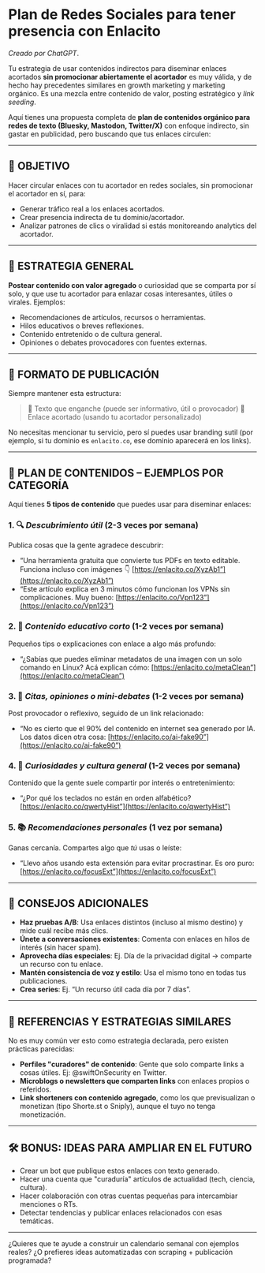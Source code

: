 # Plan de Redes Sociales para tener presencia con Enlacito

_Creado por ChatGPT_.

Tu estrategia de usar contenidos indirectos para diseminar enlaces acortados **sin promocionar abiertamente el acortador** es muy válida, y de hecho hay precedentes similares en growth marketing y marketing orgánico. Es una mezcla entre contenido de valor, posting estratégico y *link seeding*.

Aquí tienes una propuesta completa de **plan de contenidos orgánico para redes de texto (Bluesky, Mastodon, Twitter/X)** con enfoque indirecto, sin gastar en publicidad, pero buscando que tus enlaces circulen:

---

## 🎯 OBJETIVO

Hacer circular enlaces con tu acortador en redes sociales, sin promocionar el acortador en sí, para:

* Generar tráfico real a los enlaces acortados.
* Crear presencia indirecta de tu dominio/acortador.
* Analizar patrones de clics o viralidad si estás monitoreando analytics del acortador.

---

## 🧩 ESTRATEGIA GENERAL

**Postear contenido con valor agregado** o curiosidad que se comparta por sí solo, y que use tu acortador para enlazar cosas interesantes, útiles o virales. Ejemplos:

* Recomendaciones de artículos, recursos o herramientas.
* Hilos educativos o breves reflexiones.
* Contenido entretenido o de cultura general.
* Opiniones o debates provocadores con fuentes externas.

---

## 🔁 FORMATO DE PUBLICACIÓN

Siempre mantener esta estructura:

> 📝 Texto que enganche (puede ser informativo, útil o provocador)
> 🔗 Enlace acortado (usando tu acortador personalizado)

No necesitas mencionar tu servicio, pero sí puedes usar branding sutil (por ejemplo, si tu dominio es `enlacito.co`, ese dominio aparecerá en los links).

---

## 📅 PLAN DE CONTENIDOS – EJEMPLOS POR CATEGORÍA

Aquí tienes **5 tipos de contenido** que puedes usar para diseminar enlaces:

### 1. 🔍 *Descubrimiento útil* (2-3 veces por semana)

Publica cosas que la gente agradece descubrir:

* “Una herramienta gratuita que convierte tus PDFs en texto editable. Funciona incluso con imágenes 👇
  [https://enlacito.co/XyzAb1”](https://enlacito.co/XyzAb1”)
* “Este artículo explica en 3 minutos cómo funcionan los VPNs sin complicaciones. Muy bueno:
  [https://enlacito.co/Vpn123”](https://enlacito.co/Vpn123”)

### 2. 📖 *Contenido educativo corto* (1-2 veces por semana)

Pequeños tips o explicaciones con enlace a algo más profundo:

* “¿Sabías que puedes eliminar metadatos de una imagen con un solo comando en Linux? Acá explican cómo:
  [https://enlacito.co/metaClean”](https://enlacito.co/metaClean”)

### 3. 💬 *Citas, opiniones o mini-debates* (1-2 veces por semana)

Post provocador o reflexivo, seguido de un link relacionado:

* “No es cierto que el 90% del contenido en internet sea generado por IA. Los datos dicen otra cosa:
  [https://enlacito.co/ai-fake90”](https://enlacito.co/ai-fake90”)

### 4. 🧠 *Curiosidades y cultura general* (1-2 veces por semana)

Contenido que la gente suele compartir por interés o entretenimiento:

* “¿Por qué los teclados no están en orden alfabético?
  [https://enlacito.co/qwertyHist”](https://enlacito.co/qwertyHist”)

### 5. 📚 *Recomendaciones personales* (1 vez por semana)

Ganas cercanía. Compartes algo que *tú* usas o leíste:

* “Llevo años usando esta extensión para evitar procrastinar. Es oro puro:
  [https://enlacito.co/focusExt”](https://enlacito.co/focusExt”)

---

## 📌 CONSEJOS ADICIONALES

* **Haz pruebas A/B**: Usa enlaces distintos (incluso al mismo destino) y mide cuál recibe más clics.
* **Únete a conversaciones existentes**: Comenta con enlaces en hilos de interés (sin hacer spam).
* **Aprovecha días especiales**: Ej. Día de la privacidad digital → comparte un recurso con tu enlace.
* **Mantén consistencia de voz y estilo**: Usa el mismo tono en todas tus publicaciones.
* **Crea series**: Ej. “Un recurso útil cada día por 7 días”.

---

## 🧠 REFERENCIAS Y ESTRATEGIAS SIMILARES

No es muy común ver esto como estrategia declarada, pero existen prácticas parecidas:

* **Perfiles "curadores" de contenido**: Gente que solo comparte links a cosas útiles. Ej: @swiftOnSecurity en Twitter.
* **Microblogs o newsletters que comparten links** con enlaces propios o referidos.
* **Link shorteners con contenido agregado**, como los que previsualizan o monetizan (tipo Shorte.st o Sniply), aunque el tuyo no tenga monetización.

---

## 🛠 BONUS: IDEAS PARA AMPLIAR EN EL FUTURO

* Crear un bot que publique estos enlaces con texto generado.
* Hacer una cuenta que "curaduría" artículos de actualidad (tech, ciencia, cultura).
* Hacer colaboración con otras cuentas pequeñas para intercambiar menciones o RTs.
* Detectar tendencias y publicar enlaces relacionados con esas temáticas.

---

¿Quieres que te ayude a construir un calendario semanal con ejemplos reales? ¿O prefieres ideas automatizadas con scraping + publicación programada?
